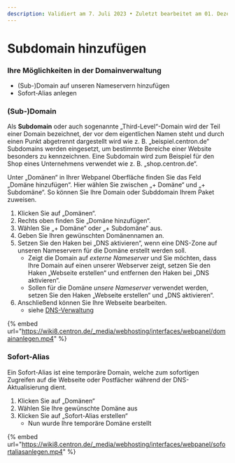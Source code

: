 ```yaml
---
description: Validiert am 7. Juli 2023 • Zuletzt bearbeitet am 01. Dezember 2023
---
```


# Subdomain hinzufügen

### Ihre Möglichkeiten in der Domainverwaltung <a href="#ihre_moglichkeiten_in_der_domainverwaltung" id="ihre_moglichkeiten_in_der_domainverwaltung"></a>

* (Sub-)Domain auf unseren Nameservern hinzufügen
* Sofort-Alias anlegen

### (Sub-)Domain <a href="#sub-_domain" id="sub-_domain"></a>

Als **Subdomain** oder auch sogenannte „Third-Level“-Domain wird der Teil einer Domain bezeichnet, der vor dem eigentlichen Namen steht und durch einen Punkt abgetrennt dargestellt wird wie z. B. „beispiel.centron.de“ Subdomains werden eingesetzt, um bestimmte Bereiche einer Website besonders zu kennzeichnen. Eine Subdomain wird zum Beispiel für den Shop eines Unternehmens verwendet wie z. B. „shop.centron.de“.

Unter „Domänen“ in Ihrer Webpanel Oberfläche finden Sie das Feld „Domäne hinzufügen“. Hier wählen Sie zwischen „+ Domäne“ und „+ Subdomäne“. So können Sie Ihre Domain oder Subddomain Ihrem Paket zuweisen.

1. Klicken Sie auf „Domänen“.
2. Rechts oben finden Sie „Domäne hinzufügen“.
3. Wählen Sie „+ Domäne“ oder „+ Subdomäne“ aus.
4. Geben Sie Ihren gewünschten Domänennamen an.
5. Setzen Sie den Haken bei „DNS aktivieren“, wenn eine DNS-Zone auf unseren Nameservern für die Domäne erstellt werden soll.
   * Zeigt die Domain auf _externe Nameserver_ und Sie möchten, dass Ihre Domain auf einen unserer Webserver zeigt, setzen Sie den Haken „Webseite erstellen“ und entfernen den Haken bei „DNS aktivieren“.
   * Sollen für die Domäne _unsere Nameserver_ verwendet werden, setzen Sie den Haken „Webseite erstellen“ und „DNS aktivieren“.
6. Anschließend können Sie Ihre Webseite bearbeiten.
   * siehe [DNS-Verwaltung](dns-records-verwalten.md)

{% embed url="https://wiki8.centron.de/_media/webhosting/interfaces/webpanel/domainanlegen.mp4" %}

### Sofort-Alias <a href="#sofort-alias" id="sofort-alias"></a>

Ein Sofort-Alias ist eine temporäre Domain, welche zum sofortigen Zugreifen auf die Webseite oder Postfächer während der DNS-Aktualisierung dient.

1. Klicken Sie auf „Domänen“
2. Wählen Sie Ihre gewünschte Domäne aus
3. Klicken Sie auf „Sofort-Alias erstellen“
   * Nun wurde Ihre temporäre Domäne erstellt

{% embed url="https://wiki8.centron.de/_media/webhosting/interfaces/webpanel/sofortaliasanlegen.mp4" %}
